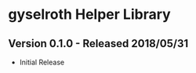 gyselroth Helper Library
========================


Version 0.1.0 - Released 2018/05/31 
-----------------------------------

* Initial Release
